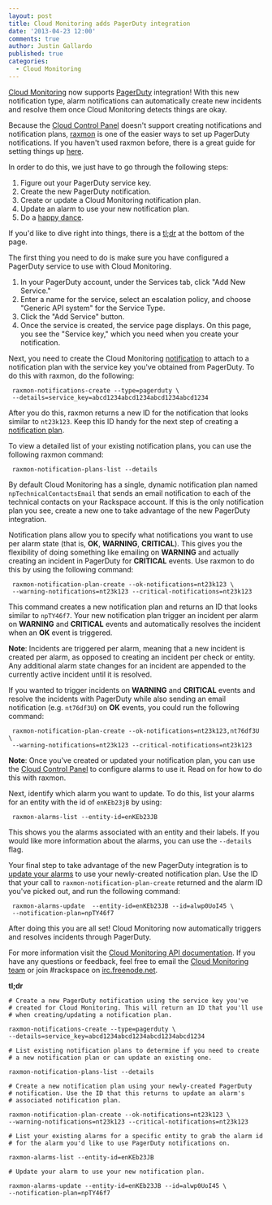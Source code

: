 ```yaml
---
layout: post
title: Cloud Monitoring adds PagerDuty integration
date: '2013-04-23 12:00'
comments: true
author: Justin Gallardo
published: true
categories:
  - Cloud Monitoring
---
```


[Cloud Monitoring](http://www.rackspace.com/cloud/monitoring/)
now supports [PagerDuty](http://www.pagerduty.com)
integration! With this new notification type, alarm notifications can
automatically create new incidents and resolve them once Cloud Monitoring
detects things are okay.

<!-- more -->

Because the [Cloud Control Panel](https://mycloud.rackspace.com/)
doesn't support creating notifications and notification plans,
[raxmon](https://github.com/racker/rackspace-monitoring-cli) is
one of the easier ways to set up PagerDuty notifications. If you haven't used raxmon
before, there is a great guide for setting things up
[here](http://devops.rackspace.com/using-raxmon-to-configure-rackspace-cloud-monitoring.html).

In order to do this, we just have to go through the following steps:

1. Figure out your PagerDuty service key.
2. Create the new PagerDuty notification.
3. Create or update a Cloud Monitoring notification plan.
4. Update an alarm to use your new notification plan.
5. Do a [happy dance](http://i.imgur.com/aqQK8IE.gif).

If you'd like to dive right into things, there is a [tl;dr](#tldr) at
the bottom of the page.

The first thing you need to do is make sure you have configured a
PagerDuty service to use with Cloud Monitoring.

1. In your PagerDuty account, under the Services tab, click "Add New Service."
2. Enter a name for the service, select an escalation policy, and choose "Generic API system" for the Service Type.
3. Click the "Add Service" button.
4. Once the service is created, the service page displays. On this page, you see
   the "Service key," which you need when you create your notification.

Next, you need to create the Cloud Monitoring
[notification](https://docs.rackspace.com/cm/api/v1.0/cm-devguide/content/service-notifications.html) to
attach to a notification plan with the service key you've obtained from
PagerDuty. To do this with raxmon, do the following:

	 raxmon-notifications-create --type=pagerduty \
	 --details=service_key=abcd1234abcd1234abcd1234abcd1234

After you do this, raxmon returns a new ID for the notification that
looks similar to `nt23k123`. Keep this ID handy for the next step of creating a
[notification plan](https://docs.rackspace.com/cm/api/v1.0/cm-devguide/content/service-notification-plans.html).

To view a detailed list of your existing notification plans, you can use the following
raxmon command:

	 raxmon-notification-plans-list --details

By default Cloud Monitoring has a single, dynamic notification plan
named `npTechnicalContactsEmail` that sends an email notification to each of the
technical contacts on your Rackspace account. If this is the only
notification plan you see, create a new one to take
advantage of the new PagerDuty integration.

Notification plans allow you to specify what notifications you want to
use per alarm state (that is, **OK**, **WARNING**, **CRITICAL**). This gives you the
flexibility of doing something like emailing on **WARNING** and actually
creating an incident in PagerDuty for **CRITICAL** events.
Use raxmon to do this by using the following command:

	 raxmon-notification-plan-create --ok-notifications=nt23k123 \
	 --warning-notifications=nt23k123 --critical-notifications=nt23k123

This command creates a new notification plan and returns an ID
that looks similar to `npTY46f7`. Your new notification plan
trigger an incident per alarm on **WARNING** and **CRITICAL** events and automatically
resolves the incident when an **OK** event is triggered.

**Note**: Incidents are triggered per alarm, meaning that a new incident is
created per alarm, as opposed to creating an incident per check or
entity. Any additional alarm state changes for an incident are appended
to the currently active incident until it is resolved.

If you wanted to trigger incidents on **WARNING** and **CRITICAL**
events and resolve the incidents with PagerDuty while also sending an
email notification (e.g. `nt76df3U`) on **OK** events, you could run the
following command:

 	 raxmon-notification-plan-create --ok-notifications=nt23k123,nt76df3U \
	 --warning-notifications=nt23k123 --critical-notifications=nt23k123

**Note**: Once you've created or updated your notification plan, you can use the
[Cloud Control Panel](https://mycloud.rackspace.com/) to configure
alarms to use it. Read on for how to do this with raxmon.

Next, identify which alarm you want to update. To do
this, list your alarms for an entity with the id of `enKEb23jB` by using:

	 raxmon-alarms-list --entity-id=enKEb23JB

This shows you the alarms associated with an entity and their
labels. If you would like more information about the alarms, you can use
the `--details` flag.

Your final step to take advantage of the new PagerDuty integration is
to [update your alarms](https://docs.rackspace.com/cm/api/v1.0/cm-devguide/content/service-alarms.html#service-alarms-update)
to use your newly-created notification plan. Use
the ID that your call to `raxmon-notification-plan-create` returned and
the alarm ID you've picked out, and run the following command:

	 raxmon-alarms-update  --entity-id=enKEb23JB --id=alwp0UoI45 \
	 --notification-plan=npTY46f7

After doing this you are all set! Cloud Monitoring now
automatically triggers and resolves incidents through PagerDuty.

For more information visit the [Cloud Monitoring API documentation](https://docs.rackspace.com/cm/api/v1.0/cm-devguide/content/overview.html).
If you have any questions or feedback, feel free to email the
[Cloud Monitoring team](mailto:monitoring@rackspace.com) or
join #rackspace on [irc.freenode.net](http://webchat.freenode.net?channels=rackspace).

<a name="tldr">**tl;dr**</a>

	# Create a new PagerDuty notification using the service key you've
	# created for Cloud Monitoring. This will return an ID that you'll use
	# when creating/updating a notification plan.

	raxmon-notifications-create --type=pagerduty \
	--details=service_key=abcd1234abcd1234abcd1234abcd1234

	# List existing notification plans to determine if you need to create
	# a new notification plan or can update an existing one.

	raxmon-notification-plans-list --details

	# Create a new notification plan using your newly-created PagerDuty
	# notification. Use the ID that this returns to update an alarm's
	# associated notification plan.

	raxmon-notification-plan-create --ok-notifications=nt23k123 \
	--warning-notifications=nt23k123 --critical-notifications=nt23k123

	# List your existing alarms for a specific entity to grab the alarm id
	# for the alarm you'd like to use PagerDuty notifications on.

	raxmon-alarms-list --entity-id=enKEb23JB

	# Update your alarm to use your new notification plan.

	raxmon-alarms-update --entity-id=enKEb23JB --id=alwp0UoI45 \
	--notification-plan=npTY46f7

